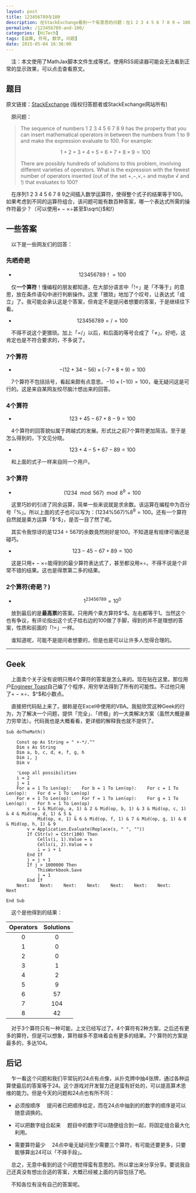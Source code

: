 ```yaml
---
layout: post
title: 123456789与100
description: 在StackExchange看到一个有意思的问题：在1 2 3 4 5 6 7 8 9 = 100之间加上运算符号，使最后的表达式成立，但是让算符尽可能少。这里摘录一些有意思的结果。
permalink: /123456789-and-100/
categories: [HiTech]
tags: [运算, 符号, 数学, 问题]
date: 2015-05-04 16:36:00
--- 
```


<script type="text/x-mathjax-config">MathJax.Hub.Config({tex2jax: {inlineMath: [['$','$'], ['\\(','\\)']]}});</script>
<script type="text/javascript" src="//cdn.mathjax.org/mathjax/latest/MathJax.js?config=TeX-AMS-MML_HTMLorMML"></script>

　注：本文使用了MathJax脚本文件生成等式，使用RSS阅读器可能会无法看到正常的显示效果，可以点击查看原文。

## 题目

原文链接：[StackExchange](http://puzzling.stackexchange.com/questions/11998/1-2-3-4-5-6-7-8-9-100) (版权归答题者或StackExchange网站所有)

　原问题：

> The sequence of numbers 1 2 3 4 5 6 7 8 9 has the property that you can insert mathematical operators in between the numbers from 1 to 9 and make the expression evaluate to 100. For example:
> 
> $$1+2+3+4+5+6+7+8×9=100$$
> 
> There are possibly hundreds of solutions to this problem, involving different varieties of operators. What is the expression with the fewest number of operators inserted (out of the set +,−,×,÷ and maybe √ and !) that evaluates to 100?

　在序列1 2 3 4 5 6 7 8 9之间插入数学运算符，使得整个式子的结果等于100。如果考虑到不同的运算符组合，该问题可能有数百种答案，哪一个表达式所需的操作符最少？（可以使用$+-\times\div$甚至$\sqrt{}$和$!$）

## 一些答案

　以下是一些网友们的回答：

### 先晒奇葩

- $$123456789！=100$$

　仅**一个算符**！懂编程的朋友都知道，在大部分语言中「!=」是「不等于」的意思，放在条件语句中进行判断操作。这里「猥琐」地加了个叹号，让表达式「成立」了。我可能会承认这是个答案，但肯定不是提问者想要的答案，于是继续往下看。

- $$123456789=/=100$$

　不得不说这个更猥琐。加上「=/」以后，和后面的等号合成了「$\neq$」。好吧，这肯定也是不符合要求的，不多说了。

### 7个算符

- $$- ( 12 + 34 - 56 ) \times ( -7 + 8 + 9 ) = 100$$

　7个算符不包括括号，看起来颇有点意思。$-10\times(-10)=100$，毫无疑问这是可行的。这是来自某网友绞尽脑汁想出来的回答。

### 4个算符

- $$123 + 45 - 67 + 8 - 9 = 100$$

　4个算符的回答貌似属于跨越式的发展。形式比之前7个算符更加简洁。至于是怎么得到的，下文见分晓。

- $$123 + 4- 5 + 67 - 89 = 100$$

　和上面的式子一样来自同一个用户。

### 3个算符

- $$(1234\mod567)\mod8^9=100$$

　这里巧妙的引进了同余运算，简单一些来说就是求余数。该运算在编程中为百分号「$\%$」。所以上面的式子也可以写为：$(1234\%567)\%8^9=100$。还有一个算符自然就是乘方运算「$^$」，是否一目了然了呢。

　其实令我惊讶的是$1234\div567$的余数竟然刚好是$100$。不知道是有规律可循还是碰巧。

- $$123-45-67+89 = 100$$

　这是只用$+-\times\div$能得到的最少算符表达式了，甚至都没用$\times\div$。不得不说是个非常不错的结果。这也是得票第二多的结果。

### 2个算符(奇葩？)

- $$1^{23456789}=10^0$$

　放到最后的是**最高票**的答案。只用两个乘方算符$^$。左右都等于$1$。当然这个也有争议，有评论指出这个式子给右边的$100$做了手脚，得到的并不是理想的答案，性质和前面的「$!=$」一样。

　谁知道呢，可能不是提问者想要的，但是也是可以让许多人觉得合理的。

------

## Geek

　上面卖个关子没有说明只用4个算符的答案是怎么来的。现在贴在这里。那位用户[Engineer Toast](http://puzzling.stackexchange.com/users/9000/engineer-toast)自己编了个程序，用穷举法得到了所有的可能性。不过他只用了$+-\times\div$、$^$和小数点。

　直接把代码贴上来了。据称是在Excel中使用的VBA。我挺欣赏这种Geek的行为，为了解决一个问题，提供「完全」、「终极」的一大类解决方案（虽然大概是暴力穷举法）。代码我也是大概看看，更详细的解释我也就不提供了。

```
Sub doTheMath()

    Const op As String = " +-*/.^"
    Dim s As String
    Dim a, b, c, d, e, f, g, h
    Dim i, j
    Dim v

    'Loop all possibilities
    i = 2
    j = 1
    For a = 1 To Len(op):    For b = 1 To Len(op):    For c = 1 To Len(op):    For d = 1 To Len(op)
    For e = 1 To Len(op):    For f = 1 To Len(op):    For g = 1 To Len(op):    For h = 1 To Len(op)
        s = 1 & Mid(op, a, 1) & 2 & Mid(op, b, 1) & 3 & Mid(op, c, 1) & 4 & Mid(op, d, 1) & 5 & _
            Mid(op, e, 1) & 6 & Mid(op, f, 1) & 7 & Mid(op, g, 1) & 8 & Mid(op, h, 1) & 9
        v = Application.Evaluate(Replace(s, " ", ""))
        If CStr(v) = CStr(100) Then
            Cells(i, 1).Value = s
            Cells(i, 2).Value = v
            i = i + 1
        End If
        j = j + 1
        If j > 1000000 Then
            ThisWorkbook.Save
            j = 1
        End If
    Next:    Next:    Next:    Next:    Next:    Next:    Next:    Next

End Sub
```

　这个是他得到的结果：

| Operators  | Solutions  | 
| :---------:|:----------:| 
| 0 | 0 | 
| 1 | 0 | 
| 2 | 0 |
| 3 | 1 |
| 4 | 2 |
| 5 | 9 |
| 6 |57 |
| 7 |104|
| 8 | 42|

　对于3个算符只有一种可能，上文已经写过了。4个算符有2种方案，之后还有更多的算符，但是可以想象，算符越多不意味着会有更多的结果。7个算符的方案是最多的，多达104。

## 后记

　乍一看这个问题和我们平常玩的24点有点像，从扑克牌中抽4张牌，通过各种运算使最后的答案等于24。这个游戏对开发智力还是蛮有好处的，可以提高算术思维的能力。但是今天的问题和24点也有所不同：

- 必须按顺序
　提问者已把顺序给定，而在24点中抽到的的数字的顺序是可以随意调换的。
　
- 可以把数字组合起来
　题目中的数字可以随便组合到一起，将固定组合最大化利用。

- 需要算符最少
　24点中毫无疑问至少需要三个算符，有可能还要更多，只要能够算出24可以「不择手段」。

　总之，无意中看到的这个问题觉得蛮有意思的。所以拿出来分享分享。要说我自己还真没有想出合适的答案，大概已经被上面的内容包括了吧。

　不知各位有没有自己的答案呢。